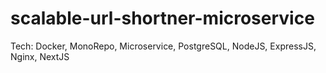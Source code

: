 # scalable-url-shortner-microservice
Tech: Docker, MonoRepo, Microservice, PostgreSQL, NodeJS, ExpressJS, Nginx, NextJS
